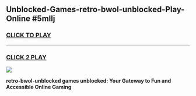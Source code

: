 
## Unblocked-Games-retro-bwol-unblocked-Play-Online #5mllj
<h3>
<a href="https://news.freeplayer.one?title=retro-bwol-unblocked&ref=3">CLICK TO PLAY</a></h3>
<hr>

<h3>
<a href="https://news.freeplayer.one?title=retro-bwol-unblocked&ref=3">CLICK 2 PLAY</a>
  
</h3>

<a href="https://news.freeplayer.one?title=retro-bwol-unblocked&ref=3"><img src="https://clearcache.store/games.png"></a>


**retro-bwol-unblocked games unblocked: Your Gateway to Fun and Accessible Online Gaming**
